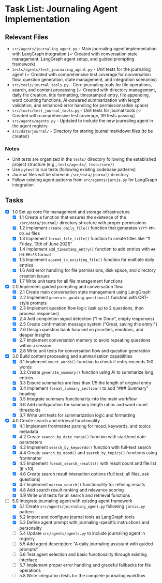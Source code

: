 # Task List: Journaling Agent Implementation

## Relevant Files

- `src/agents/journaling_agent.py` - Main journaling agent implementation with LangGraph integration (✓ Created with conversation state management, LangGraph agent setup, and guided prompting framework)
- `tests/agents/test_journaling_agent.py` - Unit tests for the journaling agent (✓ Created with comprehensive test coverage for conversation flow, question generation, state management, and integration scenarios)
- `src/tools/journal_tools.py` - Core journaling tools for file operations, search, and content processing (✓ Created with directory management, daily file creation, title formatting, timestamped entry, file appending, word counting functions, AI-powered summarization with length validation, and enhanced error handling for permissions/disk space)
- `src/tools/test_journal_tools.py` - Unit tests for journal tools (✓ Created with comprehensive test coverage, 39 tests passing)
- `src/agents/agents.py` - Updated to include the new journaling agent in the agent registry
- `src/data/journal/` - Directory for storing journal markdown files (to be created)

### Notes

- Unit tests are organized in the `tests/` directory following the established project structure (e.g., `tests/agents/`, `tests/core/`)
- Use `pytest` to run tests (following existing codebase patterns)
- Journal files will be stored in `/src/data/journal/` directory
- Follow existing agent patterns from `src/agents/jarvis.py` for LangGraph integration

## Tasks

- [x] 1.0 Set up core file management and storage infrastructure
  - [x] 1.1 Create a function that ensures the existence of the `/src/data/journal/` directory structure with proper permissions
  - [x] 1.2 Implement `create_daily_file()` function that generates `YYYY-MM-DD.md` files
  - [x] 1.3 Implement `format_file_title()` function to create titles like "# Friday, 13th of June 2025"
  - [x] 1.4 Implement `add_timestamp_entry()` function to add entries with `## HH:MM:SS` format
  - [x] 1.5 Implement `append_to_existing_file()` function for multiple daily entries
  - [x] 1.6 Add error handling for file permissions, disk space, and directory creation issues
  - [x] 1.7 Write unit tests for all file management functions

- [x] 2.0 Implement guided prompting and conversation flow
  - [x] 2.1 Create main conversation state management using LangGraph
  - [x] 2.2 Implement `generate_guiding_questions()` function with CBT-style prompts
  - [x] 2.3 Implement question flow logic (ask up to 2 questions, then process responses)
  - [x] 2.4 Add completion signal detection ("I'm Done", empty responses)
  - [x] 2.5 Create confirmation message system ("Great, saving this entry!")
  - [x] 2.6 Design question bank focused on priorities, emotions, and deeper insights
  - [x] 2.7 Implement conversation memory to avoid repeating questions within a session
  - [x] 2.8 Write unit tests for conversation flow and question generation

- [x] 3.0 Build content processing and summarization capabilities
  - [x] 3.1 Implement `count_words()` function to check if entry exceeds 150 words
  - [x] 3.2 Create `generate_summary()` function using AI to summarize long entries
  - [x] 3.3 Ensure summaries are less than 1/5 the length of original entry
  - [x] 3.4 Implement `format_summary_section()` to add "### Summary" heading
  - [x] 3.5 Integrate summary functionality into the main workflow
  - [x] 3.6 Add configuration for summary length ratios and word count thresholds
  - [x] 3.7 Write unit tests for summarization logic and formatting

- [x] 4.0 Create search and retrieval functionality
  - [x] 4.1 Implement frontmatter parsing for mood, keywords, and topics metadata
  - [x] 4.2 Create `search_by_date_range()` function with start/end date parameters
  - [x] 4.3 Implement `search_by_keywords()` function with full-text search
  - [x] 4.4 Create `search_by_mood()` and `search_by_topics()` functions using frontmatter
  - [x] 4.5 Implement `format_search_results()` with result count and file list (if <10)
  - [x] 4.6 Create search result interaction options (full text, all files, ask questions)
  - [x] 4.7 Implement `narrow_search()` functionality for refining results
  - [x] 4.8 Add search result ranking and relevance scoring
  - [x] 4.9 Write unit tests for all search and retrieval functions

- [ ] 5.0 Integrate journaling agent with existing agent framework
  - [x] 5.1 Create `src/agents/journaling_agent.py` following `jarvis.py` pattern
  - [x] 5.2 Import and configure journal tools as LangGraph tools
  - [x] 5.3 Define agent prompt with journaling-specific instructions and personality
  - [ ] 5.4 Update `src/agents/agents.py` to include journaling agent in registry
  - [ ] 5.5 Add agent description: "A daily journaling assistant with guided prompts"
  - [ ] 5.6 Test agent selection and basic functionality through existing interface
  - [ ] 5.7 Implement proper error handling and graceful fallbacks for file operations
  - [ ] 5.8 Write integration tests for the complete journaling workflow
